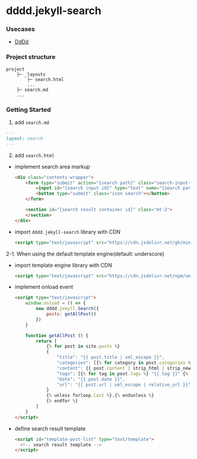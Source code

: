# dddd.jekyll-search

### Usecases
- [DdDd](http://super-dev.xyz/search/?q=jekyll)

### Project structure
```text
project
    ├─ _layouts
        ├─ search.html
        ...
    ├─ search.md 
    ...
```

### Getting Started
1. add `search.md`
  ```markdown
  ---
  layout: search
  ---
  ```

2. add `search.html`
  - implement search area markup
    ```html
    <div class="contents-wrapper">
        <form type="submit" action="{search path}" class="search-input-wrapper">
            <input id="{search input id}" type="text" name="{search paramter name}" placeholder="{placeholder}" />
            <button type="submit" class="icon search"></button>
        </form>

        <section id="{search result container id}" class="mt-2">
        </section>
    </div>
    ```
    
  - import `dddd.jekyll-search` library with CDN
    ```html
    <script type="text/javascript" src="https://cdn.jsdelivr.net/gh/mindcloud92/dddd.jekyll-search@0ab8dab9e32442808897bd0a203a951aeb36694c/src/static/js/dddd.jekyll-search.js"></script>
    ```
    
  2-1. When using the default template engine(default: underscore)
    
  - import template engine library with CDN
    ```html
    <script type="text/javascript" src="https://cdn.jsdelivr.net/npm/underscore@1.13.1/underscore-umd-min.js"></script>
    ```

  - implement onload event
    ```html
    <script type="text/javascript">
        window.onload = () => {
            new dddd.jekyll.Search({
                posts: getAllPost()
            })
        }

        function getAllPost () {
            return [
                {% for post in site.posts %}
                {
                    "title": "{{ post.title | xml_escape }}",
                    "categories": [{% for category in post.categories %} "{{ category }}" {% unless forloop.last %},{% endunless %} {% endfor %}],
                    "content": {{ post.content | strip_html | strip_newlines | jsonify }},
                    "tags": [{% for tag in post.tags %} "{{ tag }}" {% unless forloop.last %},{% endunless %} {% endfor %}],
                    "date": "{{ post.date }}",
                    "url": "{{ post.url | xml_escape | relative_url }}"
                }
                {% unless forloop.last %},{% endunless %}
                {% endfor %}
            ]
        }
    </script>
    ```
  
  - define search result template
    ```html
    <script id="template-post-list" type="text/template">
      <!-- search result template -->
    </script>
    ```

